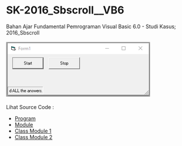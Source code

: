 # SK-2016_Sbscroll__VB6
Bahan Ajar Fundamental Pemrograman Visual Basic 6.0 - Studi Kasus; 2016_Sbscroll<br><br>
<img src="https://github.com/RizkyKhapidsyah/SK-2016_Sbscroll__VB6/blob/main/result/001.PNG"><br><br>
Lihat Source Code : <br>
- <a href="https://github.com/RizkyKhapidsyah/SK-2016_Sbscroll__VB6/blob/main/Form1.frm">Program</a><br>
- <a href="">Module</a><br>
- <a href="">Class Module 1</a><br>
- <a href="">Class Module 2</a>
